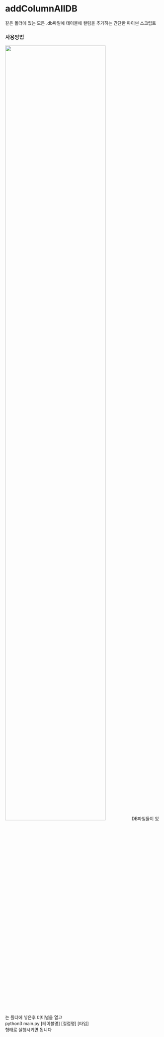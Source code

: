 # addColumnAllDB
같은 폴더에 있는 모든 .db파일에 테이블에 컬럼을 추가하는 간단한 파이썬 스크립트

### 사용방법
<img width="80%" src="https://media.discordapp.net/attachments/978256460926574633/1003632346915934218/unknown.png"/>
DB파일들이 있는 폴더에 넣은후 터미널을 열고<br>
python3 main.py [테이블명] [컬럼명] [타입]<br>
형태로 실행시키면 됩니다
